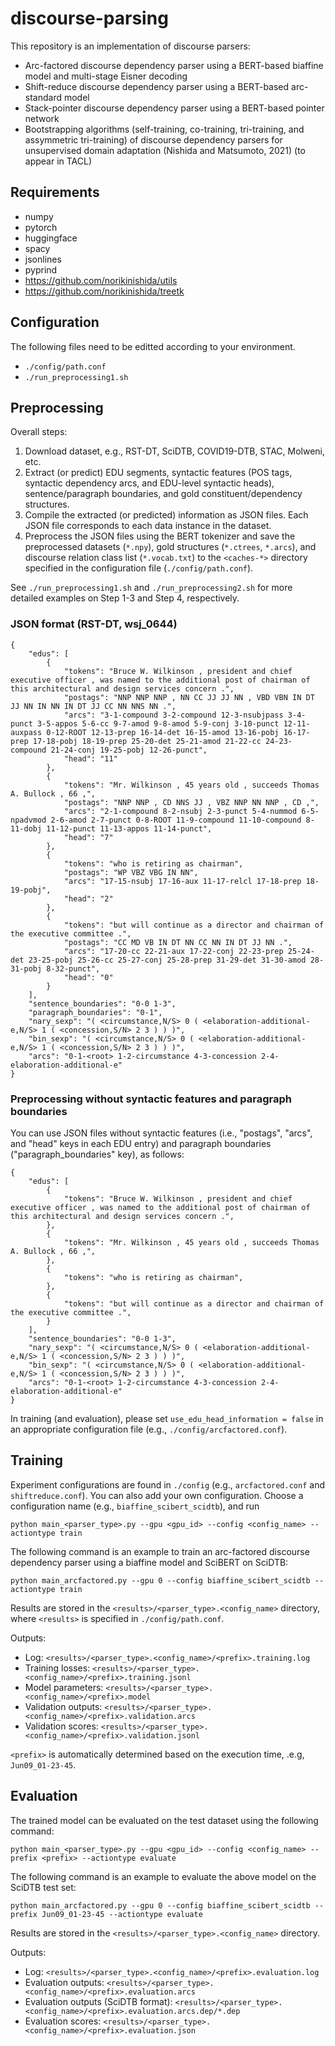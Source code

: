 # discourse-parsing

This repository is an implementation of discourse parsers:

- Arc-factored discourse dependency parser using a BERT-based biaffine model and multi-stage Eisner decoding
- Shift-reduce discourse dependency parser using a BERT-based arc-standard model
- Stack-pointer discourse dependency parser using a BERT-based pointer network
- Bootstrapping algorithms (self-training, co-training, tri-training, and assymmetric tri-training) of discourse dependency parsers for unsupervised domain adaptation (Nishida and Matsumoto, 2021) (to appear in TACL)

## Requirements

- numpy
- pytorch
- huggingface
- spacy
- jsonlines
- pyprind
- https://github.com/norikinishida/utils
- https://github.com/norikinishida/treetk

## Configuration

The following files need to be editted according to your environment.

- `./config/path.conf`
- `./run_preprocessing1.sh`

## Preprocessing

Overall steps:

1. Download dataset, e.g., RST-DT, SciDTB, COVID19-DTB, STAC, Molweni, etc.
1. Extract (or predict) EDU segments, syntactic features (POS tags, syntactic dependency arcs, and EDU-level syntactic heads), sentence/paragraph boundaries, and gold constituent/dependency structures.
1. Compile the extracted (or predicted) information as JSON files. Each JSON file corresponds to each data instance in the dataset.
1. Preprocess the JSON files using the BERT tokenizer and save the preprocessed datasets (`*.npy`), gold structures (`*.ctrees`, `*.arcs`), and discourse relation class list (`*.vocab.txt`) to the `<caches-*>` directory specified in the configuration file (`./config/path.conf`).

See `./run_preprocessing1.sh` and `./run_preprocessing2.sh` for more detailed examples on Step 1-3 and Step 4, respectively.

### JSON format (RST-DT, wsj\_0644)

```
{
    "edus": [
        {
            "tokens": "Bruce W. Wilkinson , president and chief executive officer , was named to the additional post of chairman of this architectural and design services concern .",
            "postags": "NNP NNP NNP , NN CC JJ JJ NN , VBD VBN IN DT JJ NN IN NN IN DT JJ CC NN NNS NN .",
            "arcs": "3-1-compound 3-2-compound 12-3-nsubjpass 3-4-punct 3-5-appos 5-6-cc 9-7-amod 9-8-amod 5-9-conj 3-10-punct 12-11-auxpass 0-12-ROOT 12-13-prep 16-14-det 16-15-amod 13-16-pobj 16-17-prep 17-18-pobj 18-19-prep 25-20-det 25-21-amod 21-22-cc 24-23-compound 21-24-conj 19-25-pobj 12-26-punct",
            "head": "11"
        },
        {
            "tokens": "Mr. Wilkinson , 45 years old , succeeds Thomas A. Bullock , 66 ,",
            "postags": "NNP NNP , CD NNS JJ , VBZ NNP NN NNP , CD ,",
            "arcs": "2-1-compound 8-2-nsubj 2-3-punct 5-4-nummod 6-5-npadvmod 2-6-amod 2-7-punct 0-8-ROOT 11-9-compound 11-10-compound 8-11-dobj 11-12-punct 11-13-appos 11-14-punct",
            "head": "7"
        },
        {
            "tokens": "who is retiring as chairman",
            "postags": "WP VBZ VBG IN NN",
            "arcs": "17-15-nsubj 17-16-aux 11-17-relcl 17-18-prep 18-19-pobj",
            "head": "2"
        },
        {
            "tokens": "but will continue as a director and chairman of the executive committee .",
            "postags": "CC MD VB IN DT NN CC NN IN DT JJ NN .",
            "arcs": "17-20-cc 22-21-aux 17-22-conj 22-23-prep 25-24-det 23-25-pobj 25-26-cc 25-27-conj 25-28-prep 31-29-det 31-30-amod 28-31-pobj 8-32-punct",
            "head": "0"
        }
    ],
    "sentence_boundaries": "0-0 1-3",
    "paragraph_boundaries": "0-1",
    "nary_sexp": "( <circumstance,N/S> 0 ( <elaboration-additional-e,N/S> 1 ( <concession,S/N> 2 3 ) ) )",
    "bin_sexp": "( <circumstance,N/S> 0 ( <elaboration-additional-e,N/S> 1 ( <concession,S/N> 2 3 ) ) )",
    "arcs": "0-1-<root> 1-2-circumstance 4-3-concession 2-4-elaboration-additional-e"
}
```

### Preprocessing without syntactic features and paragraph boundaries

You can use JSON files without syntactic features (i.e., "postags", "arcs", and "head" keys in each EDU entry) and paragraph boundaries ("paragraph_boundaries" key), as follows:

```
{
    "edus": [
        {
            "tokens": "Bruce W. Wilkinson , president and chief executive officer , was named to the additional post of chairman of this architectural and design services concern .",
        },
        {
            "tokens": "Mr. Wilkinson , 45 years old , succeeds Thomas A. Bullock , 66 ,",
        },
        {
            "tokens": "who is retiring as chairman",
        },
        {
            "tokens": "but will continue as a director and chairman of the executive committee .",
        }
    ],
    "sentence_boundaries": "0-0 1-3",
    "nary_sexp": "( <circumstance,N/S> 0 ( <elaboration-additional-e,N/S> 1 ( <concession,S/N> 2 3 ) ) )",
    "bin_sexp": "( <circumstance,N/S> 0 ( <elaboration-additional-e,N/S> 1 ( <concession,S/N> 2 3 ) ) )",
    "arcs": "0-1-<root> 1-2-circumstance 4-3-concession 2-4-elaboration-additional-e"
}

```

In training (and evaluation), please set ```use_edu_head_information = false``` in an appropriate configuration file (e.g., `./config/arcfactored.conf`).

## Training

Experiment configurations are found in `./config` (e.g., `arcfactored.conf` and `shiftreduce.conf`).
You can also add your own configuration.
Choose a configuration name (e.g., `biaffine_scibert_scidtb`), and run

```
python main_<parser_type>.py --gpu <gpu_id> --config <config_name> --actiontype train
```

The following command is an example to train an arc-factored discourse dependency parser using a biaffine model and SciBERT on SciDTB:

```
python main_arcfactored.py --gpu 0 --config biaffine_scibert_scidtb --actiontype train
```

Results are stored in the `<results>/<parser_type>.<config_name>` directory, where `<results>` is specified in `./config/path.conf`.

Outputs:
- Log: `<results>/<parser_type>.<config_name>/<prefix>.training.log`
- Training losses: `<results>/<parser_type>.<config_name>/<prefix>.training.jsonl`
- Model parameters: `<results>/<parser_type>.<config_name>/<prefix>.model`
- Validation outputs: `<results>/<parser_type>.<config_name>/<prefix>.validation.arcs`
- Validation scores: `<results>/<parser_type>.<config_name>/<prefix>.validation.jsonl`

`<prefix>` is automatically determined based on the execution time, .e.g, `Jun09_01-23-45`.

## Evaluation

The trained model can be evaluated on the test dataset using the following command:

```
python main_<parser_type>.py --gpu <gpu_id> --config <config_name> --prefix <prefix> --actiontype evaluate
```

The following command is an example to evaluate the above model on the SciDTB test set:

```
python main_arcfactored.py --gpu 0 --config biaffine_scibert_scidtb --prefix Jun09_01-23-45 --actiontype evaluate
```

Results are stored in the `<results>/<parser_type>.<config_name>` directory.

Outputs:

- Log: `<results>/<parser_type>.<config_name>/<prefix>.evaluation.log`
- Evaluation outputs: `<results>/<parser_type>.<config_name>/<prefix>.evaluation.arcs`
- Evaluation outputs (SciDTB format): `<results>/<parser_type>.<config_name>/<prefix>.evaluation.arcs.dep/*.dep`
- Evaluation scores: `<results>/<parser_type>.<config_name>/<prefix>.evaluation.json`


